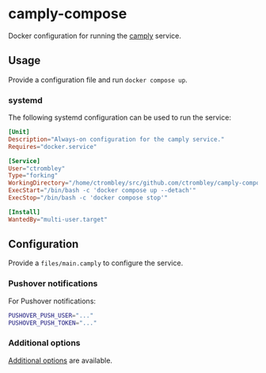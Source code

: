 # camply-compose

Docker configuration for running the [camply](https://github.com/juftin/camply) service.

## Usage

Provide a configuration file and run `docker compose up`.

### systemd

The following systemd configuration can be used to run the service:

```toml
[Unit]
Description="Always-on configuration for the camply service."
Requires="docker.service"

[Service]
User="ctrombley"
Type="forking"
WorkingDirectory="/home/ctrombley/src/github.com/ctrombley/camply-compose"
ExecStart="/bin/bash -c 'docker compose up --detach'"
ExecStop="/bin/bash -c 'docker compose stop'"

[Install]
WantedBy="multi-user.target"
```

## Configuration

Provide a `files/main.camply` to configure the service.

### Pushover notifications

For Pushover notifications:

```sh
PUSHOVER_PUSH_USER="..."
PUSHOVER_PUSH_TOKEN="..."
```

### Additional options

[Additional options](https://github.com/juftin/camply/blob/main/docs/examples/example.camply) are available.
